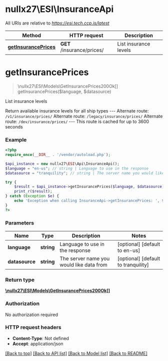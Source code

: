 # nullx27\ESI\InsuranceApi

All URIs are relative to *https://esi.tech.ccp.is/latest*

Method | HTTP request | Description
------------- | ------------- | -------------
[**getInsurancePrices**](InsuranceApi.md#getInsurancePrices) | **GET** /insurance/prices/ | List insurance levels


# **getInsurancePrices**
> \nullx27\ESI\Models\GetInsurancePrices200Ok[] getInsurancePrices($language, $datasource)

List insurance levels

Return available insurance levels for all ship types  ---  Alternate route: `/v1/insurance/prices/`  Alternate route: `/legacy/insurance/prices/`  Alternate route: `/dev/insurance/prices/`   ---  This route is cached for up to 3600 seconds

### Example
```php
<?php
require_once(__DIR__ . '/vendor/autoload.php');

$api_instance = new nullx27\ESI\Api\InsuranceApi();
$language = "en-us"; // string | Language to use in the response
$datasource = "tranquility"; // string | The server name you would like data from

try {
    $result = $api_instance->getInsurancePrices($language, $datasource);
    print_r($result);
} catch (Exception $e) {
    echo 'Exception when calling InsuranceApi->getInsurancePrices: ', $e->getMessage(), PHP_EOL;
}
?>
```

### Parameters

Name | Type | Description  | Notes
------------- | ------------- | ------------- | -------------
 **language** | **string**| Language to use in the response | [optional] [default to en-us]
 **datasource** | **string**| The server name you would like data from | [optional] [default to tranquility]

### Return type

[**\nullx27\ESI\Models\GetInsurancePrices200Ok[]**](../Model/GetInsurancePrices200Ok.md)

### Authorization

No authorization required

### HTTP request headers

 - **Content-Type**: Not defined
 - **Accept**: application/json

[[Back to top]](#) [[Back to API list]](../../README.md#documentation-for-api-endpoints) [[Back to Model list]](../../README.md#documentation-for-models) [[Back to README]](../../README.md)

